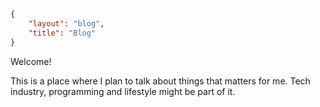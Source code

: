 ```json
{
	"layout": "blog",
	"title": "Blog"
}
```

Welcome! 

This is a place where I plan to talk about things that matters for me. Tech industry, programming and lifestyle might be part of it.